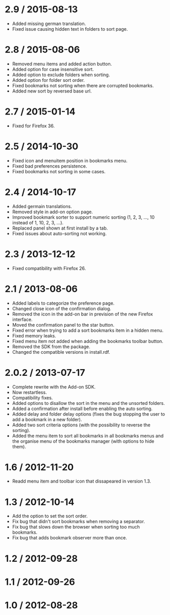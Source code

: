 2.9 / 2015-08-13
==================

  * Added missing german translation.
  * Fixed issue causing hidden text in folders to sort page.

2.8 / 2015-08-06
==================

 * Removed menu items and added action button.
 * Added option for case insensitive sort.
 * Added option to exclude folders when sorting.
 * Added option for folder sort order.
 * Fixed bookmarks not sorting when there are corrupted bookmarks.
 * Added new sort by reversed base url.

2.7 / 2015-01-14
==================

 * Fixed for Firefox 36.

2.5 / 2014-10-30
==================

 * Fixed icon and menuitem position in bookmarks menu.
 * Fixed bad preferences persistence.
 * Fixed bookmarks not sorting in some cases.

2.4 / 2014-10-17
==================

 * Added germain translations.
 * Removed style in add-on option page.
 * Improved bookmark sorter to support numeric sorting (1, 2, 3, …, 10 instead of 1, 10, 2, 3, …).
 * Replaced panel shown at first install by a tab.
 * Fixed issues about auto-sorting not working.

2.3 / 2013-12-12
==================

 * Fixed compatibility with Firefox 26.

2.1 / 2013-08-06
==================

 * Added labels to categorize the preference page.
 * Changed close icon of the confirmation dialog.
 * Removed the icon in the add-on bar in prevision of the new Firefox interface.
 * Moved the confirmation panel to the star button.
 * Fixed error when trying to add a sort bookmarks item in a hidden menu.
 * Fixed memory leaks.
 * Fixed menu item not added when adding the bookmarks toolbar button.
 * Removed the SDK from the package.
 * Changed the compatible versions in install.rdf.

2.0.2 / 2013-07-17
====================

 * Complete rewrite with the Add-on SDK.
 * Now restartless.
 * Compatibility fixes.
 * Added options to disallow the sort in the menu and the unsorted folders.
 * Added a confirmation after install before enabling the auto sorting.
 * Added delay and folder delay options (fixes the bug stopping the user to add a bookmark in a new folder).
 * Added two sort criteria options (with the possibility to reverse the sorting).
 * Added the menu item to sort all bookmarks in all bookmarks menus and the organise menu of the bookmarks manager (with options to hide them).

1.6 / 2012-11-20
==================

 * Readd menu item and toolbar icon that dissapeared in version 1.3.

1.3 / 2012-10-14
==================

 * Add the option to set the sort order.
 * Fix bug that didn't sort bookmarks when removing a separator.
 * Fix bug that slows down the browser when sorting too much bookmarks.
 * Fix bug that adds bookmark observer more than once.

1.2 / 2012-09-28
==================

1.1 / 2012-09-26
==================

1.0 / 2012-08-28
==================
